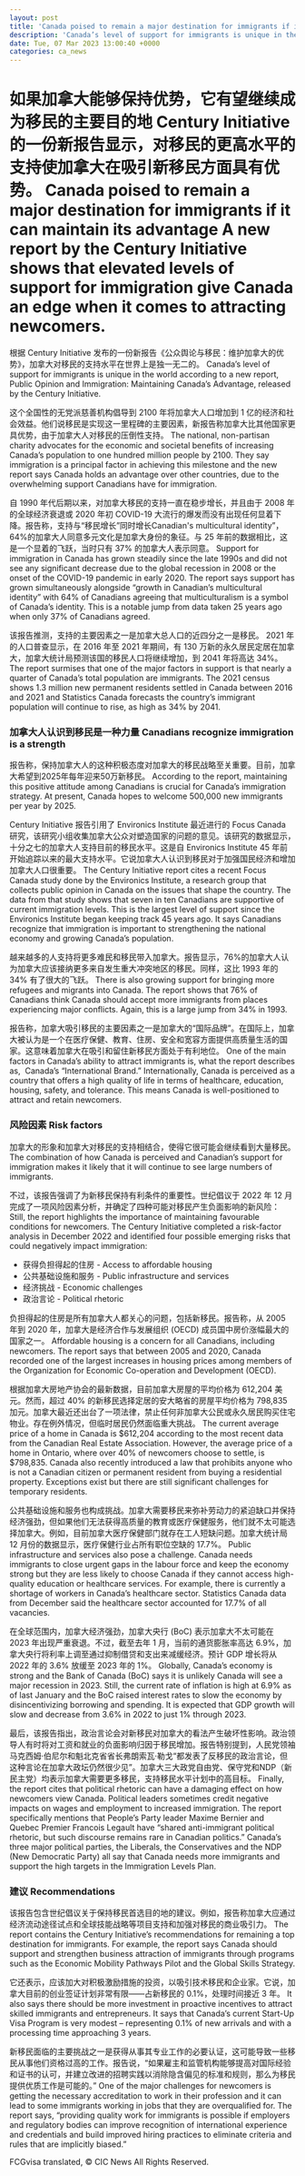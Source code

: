 ```yaml
---
layout: post
title: 'Canada poised to remain a major destination for immigrants if it can maintain its advantage'
description: 'Canada’s level of support for immigrants is unique in the world according to a new report, Public Opinion and Immigration- Maintaining Canada’s Advantage, released by the Century Initiative. The national, non-partisan charity advocates for the economic and societal benefits of increasing Canada’s population to one hundred million people by 2100. They say immigration is a […]'
date: Tue, 07 Mar 2023 13:00:40 +0000
categories: ca_news
---
```


# 如果加拿大能够保持优势，它有望继续成为移民的主要目的地 Century Initiative 的一份新报告显示，对移民的更高水平的支持使加拿大在吸引新移民方面具有优势。	Canada poised to remain a major destination for immigrants if it can maintain its advantage A new report by the Century Initiative shows that elevated levels of support for immigration give Canada an edge when it comes to attracting newcomers.
根据 Century Initiative 发布的一份新报告《公众舆论与移民：维护加拿大的优势》，加拿大对移民的支持水平在世界上是独一无二的。	Canada’s level of support for immigrants is unique in the world according to a new report, Public Opinion and Immigration: Maintaining Canada’s Advantage, released by the Century Initiative.
	
这个全国性的无党派慈善机构倡导到 2100 年将加拿大人口增加到 1 亿的经济和社会效益。他们说移民是实现这一里程碑的主要因素，新报告称加拿大比其他国家更具优势，由于加拿大人对移民的压倒性支持。	The national, non-partisan charity advocates for the economic and societal benefits of increasing Canada’s population to one hundred million people by 2100. They say immigration is a principal factor in achieving this milestone and the new report says Canada holds an advantage over other countries, due to the overwhelming support Canadians have for immigration.
	
自 1990 年代后期以来，对加拿大移民的支持一直在稳步增长，并且由于 2008 年的全球经济衰退或 2020 年初 COVID-19 大流行的爆发而没有出现任何显着下降。报告称，支持与“移民增长”同时增长Canadian's multicultural identity”，64%的加拿大人同意多元文化是加拿大身份的象征。与 25 年前的数据相比，这是一个显着的飞跃，当时只有 37% 的加拿大人表示同意。	Support for immigration in Canada has grown steadily since the late 1990s and did not see any significant decrease due to the global recession in 2008 or the onset of the COVID-19 pandemic in early 2020. The report says support has grown simultaneously alongside “growth in Canadian’s multicultural identity” with 64% of Canadians agreeing that multiculturalism is a symbol of Canada’s identity. This is a notable jump from data taken 25 years ago when only 37% of Canadians agreed.
	
该报告推测，支持的主要因素之一是加拿大总人口的近四分之一是移民。 2021 年的人口普查显示，在 2016 年至 2021 年期间，有 130 万新的永久居民定居在加拿大，加拿大统计局预测该国的移民人口将继续增加，到 2041 年将高达 34%。	The report surmises that one of the major factors in support is that nearly a quarter of Canada’s total population are immigrants. The 2021 census shows 1.3 million new permanent residents settled in Canada between 2016 and 2021 and Statistics Canada forecasts the country’s immigrant population will continue to rise, as high as 34% by 2041.
	
### 加拿大人认识到移民是一种力量	Canadians recognize immigration is a strength
	
报告称，保持加拿大人的这种积极态度对加拿大的移民战略至关重要。目前，加拿大希望到2025年每年迎来50万新移民。	According to the report, maintaining this positive attitude among Canadians is crucial for Canada’s immigration strategy. At present, Canada hopes to welcome 500,000 new immigrants per year by 2025.
	
Century Initiative 报告引用了 Environics Institute 最近进行的 Focus Canada 研究，该研究小组收集加拿大公众对塑造国家的问题的意见。该研究的数据显示，十分之七的加拿大人支持目前的移民水平。这是自 Environics Institute 45 年前开始追踪以来的最大支持水平。它说加拿大人认识到移民对于加强国民经济和增加加拿大人口很重要。	The Century Initiative report cites a recent Focus Canada study done by the Environics Institute, a research group that collects public opinion in Canada on the issues that shape the country. The data from that study shows that seven in ten Canadians are supportive of current immigration levels. This is the largest level of support since the Environics Institute began keeping track 45 years ago. It says Canadians recognize that immigration is important to strengthening the national economy and growing Canada’s population.
	
越来越多的人支持将更多难民和移民带入加拿大。报告显示，76%的加拿大人认为加拿大应该接纳更多来自发生重大冲突地区的移民。同样，这比 1993 年的 34% 有了很大的飞跃。	There is also growing support for bringing more refugees and migrants into Canada. The report shows that 76% of Canadians think Canada should accept more immigrants from places experiencing major conflicts. Again, this is a large jump from 34% in 1993.
	
报告称，加拿大吸引移民的主要因素之一是加拿大的“国际品牌”。在国际上，加拿大被认为是一个在医疗保健、教育、住房、安全和宽容方面提供高质量生活的国家。这意味着加拿大在吸引和留住新移民方面处于有利地位。	One of the main factors in Canada’s ability to attract immigrants is, what the report describes as,  Canada’s “International Brand.” Internationally, Canada is perceived as a country that offers a high quality of life in terms of healthcare, education, housing, safety, and tolerance. This means Canada is well-positioned to attract and retain newcomers.
	
### 风险因素	Risk factors
	
加拿大的形象和加拿大对移民的支持相结合，使得它很可能会继续看到大量移民。	The combination of how Canada is perceived and Canadian’s support for immigration makes it likely that it will continue to see large numbers of immigrants.
	
不过，该报告强调了为新移民保持有利条件的重要性。世纪倡议于 2022 年 12 月完成了一项风险因素分析，并确定了四种可能对移民产生负面影响的新风险：	Still, the report highlights the importance of maintaining favourable conditions for newcomers. The Century Initiative completed a risk-factor analysis in December 2022 and identified four possible emerging risks that could negatively impact immigration:
	
- 获得负担得起的住房	-   Access to affordable housing
- 公共基础设施和服务	-   Public infrastructure and services
- 经济挑战	-   Economic challenges
- 政治言论	-   Political rhetoric
	
负担得起的住房是所有加拿大人都关心的问题，包括新移民。报告称，从 2005 年到 2020 年，加拿大是经济合作与发展组织 (OECD) 成员国中房价涨幅最大的国家之一。	Affordable housing is a concern for all Canadians, including newcomers. The report says that between 2005 and 2020, Canada recorded one of the largest increases in housing prices among members of the Organization for Economic Co-operation and Development (OECD).
	
根据加拿大房地产协会的最新数据，目前加拿大房屋的平均价格为 612,204 美元。然而，超过 40% 的新移民选择定居的安大略省的房屋平均价格为 798,835 加元。加拿大最近还出台了一项法律，禁止任何非加拿大公民或永久居民购买住宅物业。存在例外情况，但临时居民仍然面临重大挑战。	The current average price of a home in Canada is $612,204 according to the most recent data from the Canadian Real Estate Association. However, the average price of a home in Ontario, where over 40% of newcomers choose to settle, is $798,835. Canada also recently introduced a law that prohibits anyone who is not a Canadian citizen or permanent resident from buying a residential property. Exceptions exist but there are still significant challenges for temporary residents.
	
公共基础设施和服务也构成挑战。加拿大需要移民来弥补劳动力的紧迫缺口并保持经济强劲，但如果他们无法获得高质量的教育或医疗保健服务，他们就不太可能选择加拿大。例如，目前加拿大医疗保健部门就存在工人短缺问题。加拿大统计局 12 月份的数据显示，医疗保健行业占所有职位空缺的 17.7%。	Public infrastructure and services also pose a challenge. Canada needs immigrants to close urgent gaps in the labour force and keep the economy strong but they are less likely to choose Canada if they cannot access high-quality education or healthcare services. For example, there is currently a shortage of workers in Canada’s healthcare sector. Statistics Canada data from December said the healthcare sector accounted for 17.7% of all vacancies.
	
在全球范围内，加拿大经济强劲，加拿大央行 (BoC) 表示加拿大不太可能在 2023 年出现严重衰退。不过，截至去年 1 月，当前的通货膨胀率高达 6.9%，加拿大央行将利率上调至通过抑制借贷和支出来减缓经济。预计 GDP 增长将从 2022 年的 3.6% 放缓至 2023 年的 1%。	Globally, Canada’s economy is strong and the Bank of Canada (BoC) says it is unlikely Canada will see a major recession in 2023. Still, the current rate of inflation is high at 6.9% as of last January and the BoC raised interest rates to slow the economy by disincentivizing borrowing and spending. It is expected that GDP growth will slow and decrease from 3.6% in 2022 to just 1% through 2023.
	
最后，该报告指出，政治言论会对新移民对加拿大的看法产生破坏性影响。政治领导人有时将对工资和就业的负面影响归因于移民增加。报告特别提到，人民党领袖马克西姆·伯尼尔和魁北克省省长弗朗索瓦·勒戈“都发表了反移民的政治言论，但这种言论在加拿大政坛仍然很少见”。加拿大三大政党自由党、保守党和NDP（新民主党）均表示加拿大需要更多移民，支持移民水平计划中的高目标。	Finally, the report cites that political rhetoric can have a damaging effect on how newcomers view Canada. Political leaders sometimes credit negative impacts on wages and employment to increased immigration. The report specifically mentions that People’s Party leader Maxime Bernier and Quebec Premier Francois Legault have “shared anti-immigrant political rhetoric, but such discourse remains rare in Canadian politics.” Canada’s three major political parties, the Liberals, the Conservatives and the NDP (New Democratic Party) all say that Canada needs more immigrants and support the high targets in the Immigration Levels Plan.
	
### 建议	Recommendations
	
该报告包含世纪倡议关于保持移民首选目的地的建议。例如，报告称加拿大应通过经济流动途径试点和全球技能战略等项目支持和加强对移民的商业吸引力。	The report contains the Century Initiative’s recommendations for remaining a top destination for immigrants. For example, the report says Canada should support and strengthen business attraction of immigrants through programs such as the Economic Mobility Pathways Pilot and the Global Skills Strategy.
	
它还表示，应该加大对积极激励措施的投资，以吸引技术移民和企业家。它说，加拿大目前的创业签证计划非常有限——占新移民的 0.1%，处理时间接近 3 年。	It also says there should be more investment in proactive incentives to attract skilled immigrants and entrepreneurs. It says that Canada’s current Start-Up Visa Program is very modest – representing 0.1% of new arrivals and with a processing time approaching 3 years.
	
新移民面临的主要挑战之一是获得从事其专业工作的必要认证，这可能导致一些移民从事他们资格过高的工作。报告说，“如果雇主和监管机构能够提高对国际经验和证书的认可，并建立改进的招聘实践以消除隐含偏见的标准和规则，那么为移民提供优质工作是可能的。”	One of the major challenges for newcomers is getting the necessary accreditation to work in their profession and it can lead to some immigrants working in jobs that they are overqualified for. The report says, “providing quality work for immigrants is possible if employers and regulatory bodies can improve recognition of international experience and credentials and build improved hiring practices to eliminate criteria and rules that are implicitly biased.”
	

FCGvisa translated, © CIC News All Rights Reserved.
